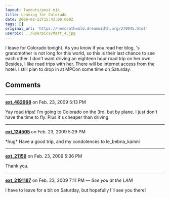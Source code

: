 ```yaml
---
layout: layouts/post.njk
title: Leaving for Colorado
date: 2009-02-23T15:43:00.000Z
tags: []
original_url: 'https://nemorathwald.dreamwidth.org/270045.html'
userpic: ../userpics/Matt_4.jpg
---
```

I leave for Colorado tonight. As you know if you read her blog, 's grandmother is not long for this world, so this is their last chance to see each other. I don't want driving an eighteen hour road trip on her own. Besides, I like road trips with her. There will be internet access from the hotel. I still plan to drop in at MPCon some time on Saturday.

## Comments

---

**[ext_482968](https://www.dreamwidth.org/users/ext_482968)** on Feb. 23, 2009 5:13 PM

Yay road trips! I'm going to Colorado on the 3rd, but by plane. I just don't have the time to fly. Plus it's cheaper than driving.

---

**[ext_124505](https://www.dreamwidth.org/users/ext_124505)** on Feb. 23, 2009 5:29 PM

\*hug\* Have a good trip, and my condolences to le\_bebna\_kamni

---

**[ext_21159](https://www.dreamwidth.org/users/ext_21159)** on Feb. 23, 2009 5:36 PM

Thank you.

---

**[ext_2191187](https://www.dreamwidth.org/users/ext_2191187)** on Feb. 23, 2009 7:11 PM — *See you at the LAN!*

I have to leave for a bit on Saturday, but hopefully I'll see you there!
